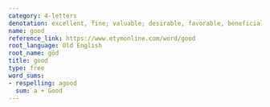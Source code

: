 ```yaml
---
category: 4-letters
denotation: excellent, fine; valuable; desirable, favorable, beneficial; full, entire, complete
name: good
reference_link: https://www.etymonline.com/word/good
root_language: Old English
root_name: gōd
title: good
type: free
word_sums:
- respelling: agood
  sum: a + Good
---
```

